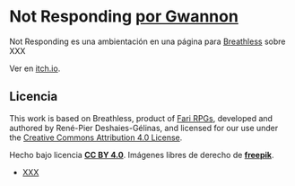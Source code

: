 # Not Responding [por Gwannon](https://gwannon.itch.io/not-responding-breathless)

Not Responding es una ambientación en una página para [Breathless](https://fari-rpgs.itch.io/breathless-srd) sobre XXX

Ver en [itch.io](https://gwannon.itch.io/not-responding-breathless).

## Licencia 

This work is based on Breathless, product of [Fari RPGs](https://farirpgs.com/), developed and authored by René-Pier Deshaies-Gélinas, and licensed for our use under the [Creative Commons Attribution 4.0 License](https://creativecommons.org/licenses/by/4.0/).

Hecho bajo licencia **[CC BY 4.0](https://creativecommons.org/licenses/by/4.0/legalcode.es)**. Imágenes libres de derecho de **[freepik](https://www.freepik.com/)**.

* [XXX](XXX)

